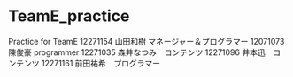 # TeamE_practice
Practice for TeamE
12271154 山田和樹 マネージャー＆プログラマー
12071073 陳俊豪 programmer
12271035 森井なつみ　コンテンツ
12271096 井本迅　コンテンツ
12271161 前田祐希　プログラマー